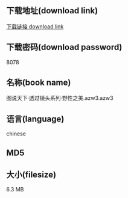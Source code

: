 ## 下载地址(download link)
[下载链接 download link](https://voluble-croquembouche-d321dc.netlify.app/?s=%E5%9B%BE%E8%AF%B4%E5%A4%A9%E4%B8%8B%C2%B7%E9%80%8F%E8%BF%87%E9%95%9C%E5%A4%B4%E7%B3%BB%E5%88%97%C2%B7%E9%87%8E%E6%80%A7%E4%B9%8B%E7%BE%8E.azw3)

## 下载密码(download password)
8078

## 名称(book name)
图说天下·透过镜头系列·野性之美.azw3.azw3

## 语言(language)
chinese

## MD5


## 大小(filesize)
6.3 MB
